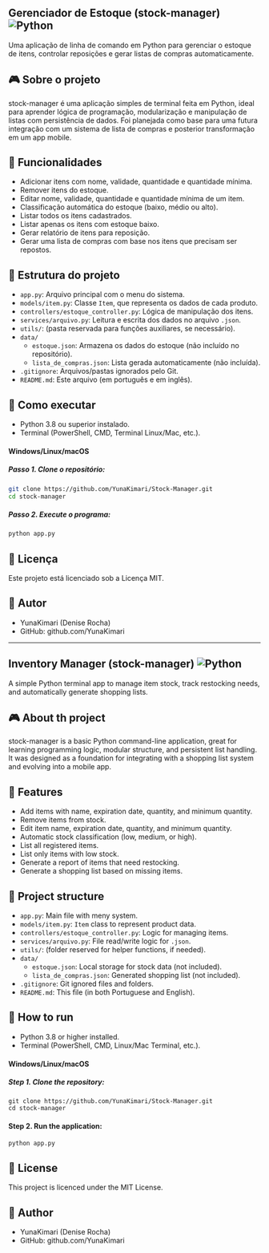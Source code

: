 ## Gerenciador de Estoque (stock-manager) ![Python](https://img.shields.io/badge/Python-3.8%2B-blue)
Uma aplicação de linha de comando em Python para gerenciar o estoque de itens, controlar reposições e gerar listas de compras automaticamente.

## 🎮 Sobre o projeto
stock-manager é uma aplicação simples de terminal feita em Python, ideal para aprender lógica de programação, modularização e manipulação de listas com persistência de dados. Foi planejada como base para uma futura
integração com um sistema de lista de compras e posterior transformação em um app mobile.

## 🔧 Funcionalidades
- Adicionar itens com nome, validade, quantidade e quantidade mínima.
- Remover itens do estoque.
- Editar nome, validade, quantidade e quantidade mínima de um item.
- Classificação automática do estoque (baixo, médio ou alto).
- Listar todos os itens cadastrados.
- Listar apenas os itens com estoque baixo.
- Gerar relatório de itens para reposição.
- Gerar uma lista de compras com base nos itens que precisam ser repostos.

## 📁 Estrutura do projeto
- `app.py`: Arquivo principal com o menu do sistema.
- `models/item.py`: Classe `Item`, que representa os dados de cada produto.
- `controllers/estoque_controller.py`: Lógica de manipulação dos itens.
- `services/arquivo.py`: Leitura e escrita dos dados no arquivo `.json`.
- `utils/`: (pasta reservada para funções auxiliares, se necessário).
- `data/`
  - `estoque.json`: Armazena os dados do estoque (não incluído no repositório).
  - `lista_de_compras.json`: Lista gerada automaticamente (não incluída).
- `.gitignore`: Arquivos/pastas ignorados pelo Git.
- `README.md`: Este arquivo (em português e em inglês).

## 🚀 Como executar
- Python 3.8 ou superior instalado.
- Terminal (PowerShell, CMD, Terminal Linux/Mac, etc.).

#### Windows/Linux/macOS
##### Passo 1. Clone o repositório:
```bash
git clone https://github.com/YunaKimari/Stock-Manager.git
cd stock-manager
```

##### Passo 2. Execute o programa:
```bash
python app.py
```

## 📄 Licença
Este projeto está licenciado sob a Licença MIT.

## 👤 Autor
- YunaKimari (Denise Rocha)
- GitHub: github.com/YunaKimari

---

## Inventory Manager (stock-manager) ![Python](https://img.shields.io/badge/Python-3.8%2B-blue)
A simple Python terminal app to manage item stock, track restocking needs, and automatically generate shopping lists.

## 🎮 About th project
stock-manager is a basic Python command-line application, great for learning programming logic, modular structure, and persistent list handling. It was designed as a foundation for integrating with a shopping list system
and evolving into a mobile app.

## 🔧 Features
- Add items with name, expiration date, quantity, and minimum quantity.
- Remove items from stock.
- Edit item name, expiration date, quantity, and minimum quantity.
- Automatic stock classification (low, medium, or high).
- List all registered items.
- List only items with low stock.
- Generate a report of items that need restocking.
- Generate a shopping list based on missing items.

## 📁 Project structure
- `app.py`: Main file with meny system.
- `models/item.py`: `Item` class to represent product data.
- `controllers/estoque_controller.py`: Logic for managing items.
- `services/arquivo.py`: File read/write logic for `.json`.
- `utils/`: (folder reserved for helper functions, if needed).
- `data/`
  - `estoque.json`: Local storage for stock data (not included).
  - `lista_de_compras.json`: Generated shopping list (not included).
- `.gitignore`: Git ignored files and folders.
- `README.md`: This file (in both Portuguese and English).

## 🚀 How to run
- Python 3.8 or higher installed.
- Terminal (PowerShell, CMD, Linux/Mac Terminal, etc.).

#### Windows/Linux/macOS
##### Step 1. Clone the repository:
```bach
git clone https://github.com/YunaKimari/Stock-Manager.git
cd stock-manager
```

#### Step 2. Run the application:
```bash
python app.py
```

## 📄 License
This project is licenced under the MIT License.

## 👤 Author
- YunaKimari (Denise Rocha)
- GitHub: github.com/YunaKimari
